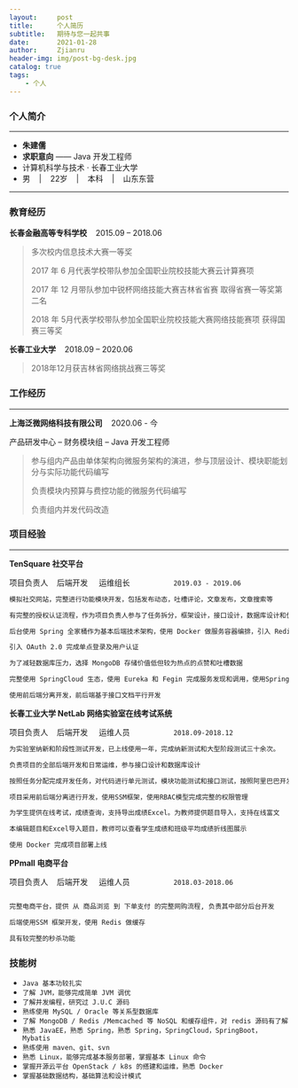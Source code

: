 ```yaml
---
layout:     post
title:      个人简历
subtitle:   期待与您一起共事
date:       2021-01-28
author:     Zjianru
header-img: img/post-bg-desk.jpg
catalog: true
tags:
    - 个人
---
```


### 个人简介
---
* **朱建儒**
* **求职意向** —— Java 开发工程师 
* 计算机科学与技术  ·  长春工业大学
* 男&nbsp;&nbsp;&nbsp;&nbsp;|&nbsp;&nbsp;&nbsp;&nbsp;22岁&nbsp;&nbsp;&nbsp;&nbsp;|&nbsp;&nbsp;&nbsp;&nbsp;本科&nbsp;&nbsp;&nbsp;&nbsp;|&nbsp;&nbsp;&nbsp;&nbsp;山东东营
---
### 教育经历

**长春金融高等专科学校**&nbsp;&nbsp;&nbsp;&nbsp;2015.09 – 2018.06
> 多次校内信息技术大赛一等奖
> 
> 2017 年 6 月代表学校带队参加全国职业院校技能大赛云计算赛项
>
> 2017 年 12 月带队参加中锐杯网络技能大赛吉林省省赛 取得省赛一等奖第二名
>
> 2018 年 5月代表学校带队参加全国职业院校技能大赛网络技能赛项 获得国赛三等奖
>

**长春工业大学**&nbsp;&nbsp;&nbsp;&nbsp;2018.09 – 2020.06
>
> 2018年12月获吉林省网络挑战赛三等奖
>

### 工作经历
---
**上海泛微网络科技有限公司**&nbsp;&nbsp;&nbsp;&nbsp;2020.06 - 今

产品研发中心 – 财务模块组 – Java 开发工程师

> 参与组内产品由单体架构向微服务架构的演进，参与顶层设计、模块职能划分与实际功能代码编写
>
> 负责模块内预算与费控功能的微服务代码编写
>
> 负责组内并发代码改造

### 项目经验
---

**TenSquare 社交平台**

项目负责人&nbsp;&nbsp;&nbsp;&nbsp;后端开发&nbsp;&nbsp;&nbsp;&nbsp;
运维组长&nbsp;&nbsp;&nbsp;&nbsp;&nbsp;&nbsp;&nbsp;&nbsp;&nbsp;&nbsp;&nbsp;&nbsp;&nbsp;&nbsp;&nbsp;&nbsp;&nbsp;&nbsp;&nbsp;&nbsp;`2019.03 - 2019.06`

```bash
模拟社交网站，完整进行功能模块开发，包括发布动态，吐槽评论，文章发布，文章搜索等

有完整的授权认证流程，作为项目负责人参与了任务拆分，框架设计，接口设计，数据库设计和优化，全部的后端开发和运维工作

后台使用 Spring 全家桶作为基本后端技术架构，使用 Docker 做服务容器编排，引入 Redis 缓存

引入 OAuth 2.0 完成单点登录及用户认证

为了减轻数据库压力，选择 MongoDB 存储价值低但较为热点的点赞和吐槽数据

完整使用 SpringCloud 生态，使用 Eureka 和 Fegin 完成服务发现和调用，使用SpringCloudBus 作为配置中心

使用前后端分离开发，前后端基于接口文档平行开发

```

**长春工业大学 NetLab 网络实验室在线考试系统**

项目负责人&nbsp;&nbsp;&nbsp;&nbsp;后端开发&nbsp;&nbsp;&nbsp;&nbsp;
运维人员&nbsp;&nbsp;&nbsp;&nbsp;&nbsp;&nbsp;&nbsp;&nbsp;&nbsp;&nbsp;&nbsp;&nbsp;&nbsp;&nbsp;&nbsp;&nbsp;&nbsp;&nbsp;&nbsp;&nbsp;`2018.09-2018.12`

```bash
为实验室纳新和阶段性测试开发，已上线使用一年，完成纳新测试和大型阶段测试三十余次。

负责项目的全部后端开发和日常运维，参与接口设计和数据库设计

按照任务分配完成开发任务，对代码进行单元测试，模块功能测试和接口测试，按照阿里巴巴开发规范完成代码质量保证

项目采用前后端分离进行开发，使用SSM框架，使用RBAC模型完成完整的权限管理

为学生提供在线考试，成绩查询，支持导出成绩Excel。为教师提供题目导入，支持在线富文

本编辑题目和Excel导入题目，教师可以查看学生成绩和班级平均成绩折线图展示

使用 Docker 完成项目部署上线

```

**PPmall 电商平台**

项目负责人&nbsp;&nbsp;&nbsp;&nbsp;后端开发&nbsp;&nbsp;&nbsp;&nbsp;
运维人员&nbsp;&nbsp;&nbsp;&nbsp;&nbsp;&nbsp;&nbsp;&nbsp;&nbsp;&nbsp;&nbsp;&nbsp;&nbsp;&nbsp;&nbsp;&nbsp;&nbsp;&nbsp;&nbsp;&nbsp;`2018.03-2018.06`

```bash

完整电商平台，提供 从 商品浏览 到 下单支付 的完整网购流程, 负责其中部分后台开发

后端使用SSM 框架开发，使用 Redis 做缓存

具有较完整的秒杀功能

```
### 技能树

* `Java 基本功较扎实`
* `了解 JVM，能够完成简单 JVM 调优`
* `了解并发编程，研究过 J.U.C 源码 `
* `熟练使用 MySQL / Oracle 等关系型数据库`
* `了解 MongoDB / Redis /Memcached 等 NoSQL 和缓存组件，对 redis 源码有了解`
* `熟悉 JavaEE，熟悉 Spring，熟悉 Spring，SpringCloud，SpringBoot，Mybatis`
* `熟练使用 maven、git、svn`
* `熟悉 Linux，能够完成基本服务部署，掌握基本 Linux 命令`
* `掌握开源云平台 OpenStack / k8s 的搭建和运维，熟悉 Docker`
* `掌握基础数据结构，基础算法和设计模式 `

